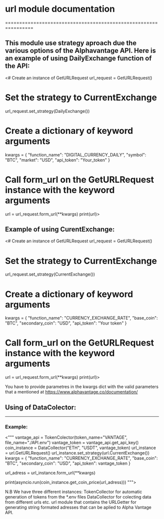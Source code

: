 # url module documentation
================================================================

This module use strategy aproach due the various options of the
Alphavantage API. Here is an example of using DailyExchange function
of the API:
----------------------------------------------------------------

<# Create an instance of GetURLRequest
url_request = GetURLRequest()

# Set the strategy to CurrentExchange
url_request.set_strategy(DailyExchange())

# Create a dictionary of keyword arguments
kwargs = {
    "function_name": "DIGITAL_CURRENCY_DAILY",
    "symbol": "BTC",
    "market": "USD",
    "api_token": "Your_token"
}

# Call form_url on the GetURLRequest instance with the keyword arguments
url = url_request.form_url(**kwargs)
print(url)>


## Example of using CurentExchange:

<# Create an instance of GetURLRequest
url_request = GetURLRequest()

# Set the strategy to CurrentExchange
url_request.set_strategy(CurrentExchange())

# Create a dictionary of keyword arguments
kwargs = {
    "function_name": "CURRENCY_EXCHANGE_RATE",
    "base_coin": "BTC",
    "secondary_coin": "USD",
    "api_token": "Your token"
}

# Call form_url on the GetURLRequest instance with the keyword arguments
url = url_request.form_url(**kwargs)
print(url)>

You have to provide parametres in the kwargs dict with the
valid parameters that a mentioned at https://www.alphavantage.co/documentation/


## Using of DataColector:
----------------------------------------------------------------

### Example:
<"""
vantage_api = TokenColector(token_name="VANTAGE", file_name="./API.env")
vantage_token = vantage_api.get_api_key()
coin_instance = DataCollector("ETH", "USDT", vantage_token)
url_instance = url.GetURLRequest()
url_instance.set_strategy(url.CurrentExchange())
kwargs = {
    "function_name": "CURRENCY_EXCHANGE_RATE",
    "base_coin": "BTC",
    "secondary_coin": "USD",
    "api_token": vantage_token
}

url_adress = url_instance.form_url(**kwargs)

print(asyncio.run(coin_instance.get_coin_price(url_adress)))
""">

N.B We have three different instances:
TokenCollector for automatic generation of tokens from the *.env files
DataCollector for colecting data from different urls etc.
url module that contains the URLGetter for generating string formated adresses
that can be aplied to Alpha Vantage API.
